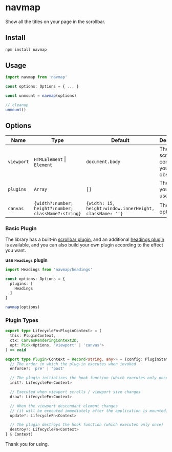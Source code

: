 # navmap

Show all the titles on your page in the scrollbar.

## Install

```sh
npm install navmap
```

## Usage

```ts
import navmap from 'navmap'

const options: Options = { ... }

const unmount = navmap(options)

// cleanup
unmount()
```

## Options
| Name | Type | Default | Description |
| --- | --- | --- | --- |
| `viewport` | `HTMLElement` \| `Element` | `document.body` | The scrolling container you want to observe. |
| `plugins` | `Array` | `[]` | The plugins you want to use. |
| `canvas` | `{width?:number; height?:number; className?:string}` | `{width: 15, height:window.innerHeight, className: ''}` | The canvas options. |

### Basic Plugin

The library has a built-in [scrollbar plugin](https://github.com/libondev/navmap/blob/main/src/plugins/scrollbar.ts), and an additional [headings plugin](https://github.com/libondev/navmap/blob/main/src/plugins/headings.ts) is available, and you can also build your own plugin according to the effect you want.

**use `Headings` plugin**
```ts
import Headings from 'navmap/headings'

const options: Options = {
  plugins: [
    Headings
  ]
}

navmap(options)
```

### Plugin Types
```ts
export type LifecycleFn<PluginContext> = (
  this: PluginContext,
  ctx: CanvasRenderingContext2D,
  opt: Pick<Options, 'viewport' | 'canvas'>
) => void

export type Plugin<Context = Record<string, any>> = (config: PluginStates) => ({
  // The order in which the plug-in executes when invoked
  enforce?: 'pre' | 'post'

  // The plugin initializes the hook function (which executes only once)
  init?: LifecycleFn<Context>

  // Executed when viewport scrolls / viewport size changes
  draw?: LifecycleFn<Context>

  // When the viewport descendant element changes
  // (it will be executed immediately after the application is mounted)
  update?: LifecycleFn<Context>

  // The plugin destroys the hook function (which executes only once)
  destroy?: LifecycleFn<Context>
} & Context)
```

Thank you for using.
